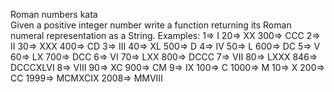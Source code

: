 Roman numbers kata	
Given a positive integer number write a function returning its Roman numeral representation as a String.
Examples: 
1=> I			20=> XX			300=> CCC
2=> II			30=> XXX			400=> CD
3=> III		40=> XL			500=> D
4=> IV		50=> L			600=> DC
5=> V		60=> LX			700=> DCC
6=> VI		70=> LXX			800=> DCCC
7=> VII		80=> LXXX			846=> DCCCXLVI
8=> VIII		90=> XC			900=> CM
9=> IX		100=> C			1000=> M
10=> X		200=> CC			1999=> MCMXCIX
								2008=> MMVIII
